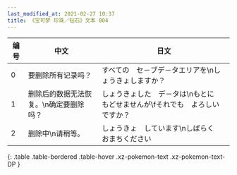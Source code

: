 ```yaml
---
last_modified_at: 2021-02-27 10:37
title: 《宝可梦 珍珠／钻石》文本 004
---
```

| 编号 | 中文 | 日文 |
| ---- | ---- | ---- |
| 0 | 要删除所有记录吗？ | すべての　セ－ブデ－タエリアを\nしょうきょしますか？ |
| 1 | 删除后的数据无法恢复。\n确定要删除吗？ | しょうきょした　デ－タは\nもとに　もどせませんが\fそれでも　よろしいですか？ |
| 2 | 删除中\n请稍等。 | しょうきょ　しています\nしばらく　おまちください |
{: .table .table-bordered .table-hover .xz-pokemon-text .xz-pokemon-text-DP }